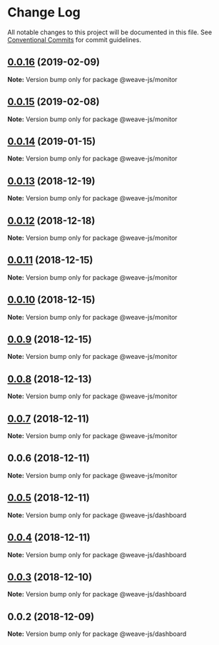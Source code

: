 # Change Log

All notable changes to this project will be documented in this file.
See [Conventional Commits](https://conventionalcommits.org) for commit guidelines.

## [0.0.16](https://github.com/weave-microservices/weave/compare/@weave-js/monitor@0.0.15...@weave-js/monitor@0.0.16) (2019-02-09)

**Note:** Version bump only for package @weave-js/monitor





## [0.0.15](https://github.com/weave-microservices/weave/compare/@weave-js/monitor@0.0.14...@weave-js/monitor@0.0.15) (2019-02-08)

**Note:** Version bump only for package @weave-js/monitor





## [0.0.14](https://github.com/fachw3rk/weave/compare/@weave-js/monitor@0.0.13...@weave-js/monitor@0.0.14) (2019-01-15)

**Note:** Version bump only for package @weave-js/monitor





## [0.0.13](https://github.com/fachw3rk/weave/compare/@weave-js/monitor@0.0.12...@weave-js/monitor@0.0.13) (2018-12-19)

**Note:** Version bump only for package @weave-js/monitor





## [0.0.12](https://github.com/fachw3rk/weave/compare/@weave-js/monitor@0.0.11...@weave-js/monitor@0.0.12) (2018-12-18)

**Note:** Version bump only for package @weave-js/monitor





## [0.0.11](https://github.com/fachw3rk/weave/compare/@weave-js/monitor@0.0.10...@weave-js/monitor@0.0.11) (2018-12-15)

**Note:** Version bump only for package @weave-js/monitor





## [0.0.10](https://github.com/fachw3rk/weave/compare/@weave-js/monitor@0.0.9...@weave-js/monitor@0.0.10) (2018-12-15)

**Note:** Version bump only for package @weave-js/monitor





## [0.0.9](https://github.com/fachw3rk/weave/compare/@weave-js/monitor@0.0.8...@weave-js/monitor@0.0.9) (2018-12-15)

**Note:** Version bump only for package @weave-js/monitor





## [0.0.8](https://github.com/fachw3rk/weave/compare/@weave-js/monitor@0.0.7...@weave-js/monitor@0.0.8) (2018-12-13)

**Note:** Version bump only for package @weave-js/monitor





## [0.0.7](https://github.com/fachw3rk/weave/compare/@weave-js/monitor@0.0.6...@weave-js/monitor@0.0.7) (2018-12-11)

**Note:** Version bump only for package @weave-js/monitor





## 0.0.6 (2018-12-11)

**Note:** Version bump only for package @weave-js/monitor





## [0.0.5](https://github.com/fachw3rk/weave/compare/@weave-js/dashboard@0.0.4...@weave-js/dashboard@0.0.5) (2018-12-11)

**Note:** Version bump only for package @weave-js/dashboard





## [0.0.4](https://github.com/fachw3rk/weave/compare/@weave-js/dashboard@0.0.3...@weave-js/dashboard@0.0.4) (2018-12-11)

**Note:** Version bump only for package @weave-js/dashboard





## [0.0.3](https://github.com/fachw3rk/weave/compare/@weave-js/dashboard@0.0.2...@weave-js/dashboard@0.0.3) (2018-12-10)

**Note:** Version bump only for package @weave-js/dashboard





## 0.0.2 (2018-12-09)

**Note:** Version bump only for package @weave-js/dashboard
